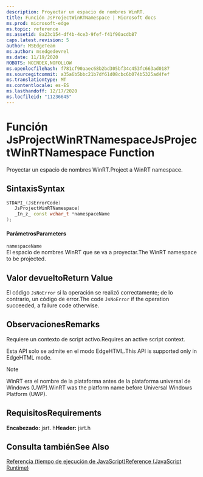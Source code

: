```yaml
---
description: Proyectar un espacio de nombres WinRT.
title: Función JsProjectWinRTNamespace | Microsoft docs
ms.prod: microsoft-edge
ms.topic: reference
ms.assetid: 8a23c154-df4b-4ce3-9fef-f41f90acdb87
caps.latest.revision: 5
author: MSEdgeTeam
ms.author: msedgedevrel
ms.date: 11/19/2020
ROBOTS: NOINDEX,NOFOLLOW
ms.openlocfilehash: f781cf90aaec68b2bd305bf34c453fc663ad0187
ms.sourcegitcommit: a35a6b5bbc21b7df61d08cbc6b074b5325ad4fef
ms.translationtype: MT
ms.contentlocale: es-ES
ms.lasthandoff: 12/17/2020
ms.locfileid: "11236645"
---
```

# <span data-ttu-id="0ed63-103">Función JsProjectWinRTNamespace</span><span class="sxs-lookup"><span data-stu-id="0ed63-103">JsProjectWinRTNamespace Function</span></span>

<span data-ttu-id="0ed63-104">Proyectar un espacio de nombres WinRT.</span><span class="sxs-lookup"><span data-stu-id="0ed63-104">Project a WinRT namespace.</span></span>  
  
## <span data-ttu-id="0ed63-105">Sintaxis</span><span class="sxs-lookup"><span data-stu-id="0ed63-105">Syntax</span></span>  
  
```cpp  
STDAPI_(JsErrorCode)  
   JsProjectWinRTNamespace(  
   _In_z_ const wchar_t *namespaceName  
);  
```  
  
#### <span data-ttu-id="0ed63-106">Parámetros</span><span class="sxs-lookup"><span data-stu-id="0ed63-106">Parameters</span></span>  
 `namespaceName`  
 <span data-ttu-id="0ed63-107">El espacio de nombres WinRT que se va a proyectar.</span><span class="sxs-lookup"><span data-stu-id="0ed63-107">The WinRT namespace to be projected.</span></span>  
  
## <span data-ttu-id="0ed63-108">Valor devuelto</span><span class="sxs-lookup"><span data-stu-id="0ed63-108">Return Value</span></span>  
 <span data-ttu-id="0ed63-109">El código `JsNoError` si la operación se realizó correctamente; de lo contrario, un código de error.</span><span class="sxs-lookup"><span data-stu-id="0ed63-109">The code `JsNoError` if the operation succeeded, a failure code otherwise.</span></span>  
  
## <span data-ttu-id="0ed63-110">Observaciones</span><span class="sxs-lookup"><span data-stu-id="0ed63-110">Remarks</span></span>  
 <span data-ttu-id="0ed63-111">Requiere un contexto de script activo.</span><span class="sxs-lookup"><span data-stu-id="0ed63-111">Requires an active script context.</span></span>  
  
 <span data-ttu-id="0ed63-112">Esta API solo se admite en el modo EdgeHTML.</span><span class="sxs-lookup"><span data-stu-id="0ed63-112">This API is supported only in EdgeHTML mode.</span></span>  
  
> [!NOTE]
>  <span data-ttu-id="0ed63-113">WinRT era el nombre de la plataforma antes de la plataforma universal de Windows (UWP).</span><span class="sxs-lookup"><span data-stu-id="0ed63-113">WinRT was the platform name before Universal Windows Platform (UWP).</span></span>  
  
## <span data-ttu-id="0ed63-114">Requisitos</span><span class="sxs-lookup"><span data-stu-id="0ed63-114">Requirements</span></span>  
 <span data-ttu-id="0ed63-115">**Encabezado:** jsrt. h</span><span class="sxs-lookup"><span data-stu-id="0ed63-115">**Header:** jsrt.h</span></span>  
  
## <span data-ttu-id="0ed63-116">Consulta también</span><span class="sxs-lookup"><span data-stu-id="0ed63-116">See Also</span></span>  
 [<span data-ttu-id="0ed63-117">Referencia (tiempo de ejecución de JavaScript)</span><span class="sxs-lookup"><span data-stu-id="0ed63-117">Reference (JavaScript Runtime)</span></span>](../chakra-hosting/reference-javascript-runtime.md)
